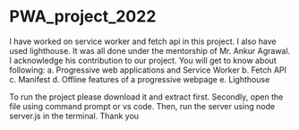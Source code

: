 # PWA_project_2022

I have worked on service worker and fetch api in this project. I also have used lighthouse. It was all done under the mentorship of Mr. Ankur Agrawal. I acknowledge his contribution to our project.
You will get to know about following:
a. Progressive web applications and Service Worker
b. Fetch API
c. Manifest
d. Offline features of a progressive webpage
e. Lighthouse

To run the project please download it and extract first. Secondly, open the file using command prompt or vs code. Then, run the server using node server.js in the terminal.
Thank you
